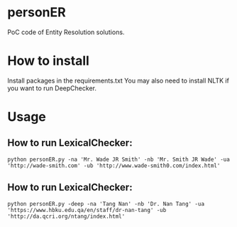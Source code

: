 # personER
PoC code of Entity Resolution solutions.

# How to install
Install packages in the requirements.txt
You may also need to install NLTK if you want to run DeepChecker.

# Usage

## How to run LexicalChecker:
```
python personER.py -na 'Mr. Wade JR Smith' -nb 'Mr. Smith JR Wade' -ua 'http://wade-smith.com' -ub 'http://www.wade-smith0.com/index.html'
```


## How to run LexicalChecker:
```
python personER.py -deep -na 'Tang Nan' -nb 'Dr. Nan Tang' -ua 'https://www.hbku.edu.qa/en/staff/dr-nan-tang' -ub 'http://da.qcri.org/ntang/index.html'
```